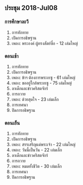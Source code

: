 
## ประชุม 2018-Jul08

### การศึกษาละวี

1. การทักทาย 
2. เปิดการอธิษฐาน 
3. เพลง:  พระองค์ ผู้ทรงสัตย์ซื่อ - 12 เล่มไหญ่

### ตอนเช้า

1. การทักทาย 
2. เปิดการอธิษฐาน 
3. เพลง:  ข้าฯ ต้องการพระเยซู - 61 เล่มไหญ่
4. เพลง:  ขออยู่ใกล้พระเยซู - 75 เล่มไหญ่
5. ลาเด็กและข่าวคริสตจักร์
6. การถวาย
7. เพลง:  ด้วยสุดใจ - 23 เล่มเล็ก
8. การเทศนา
9. ปิดการอธิษฐาน

### ตอนเย็น

1. การทักทาย 
2. เปิดการอธิษฐาน 
3. เพลง:  สรรเสริญแด่พระเจ้า - 22 เล่มไหญ่
4. เพลง:  วันนี้เป็นวัน - 22 เล่มเล็ก
5. ลาเด็กและข่าวคริสตจักร์
6. การถวาย
7. เพลง:  หมดทั้งชีวิต - 30 เล่มเล็ก
8. การเทศนา
9. ปิดการอธิษฐาน
